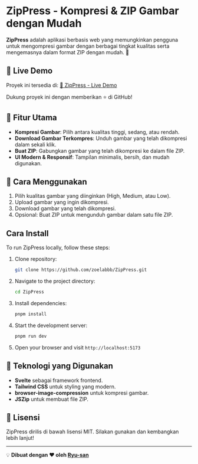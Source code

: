 # ZipPress - Kompresi & ZIP Gambar dengan Mudah

**ZipPress** adalah aplikasi berbasis web yang memungkinkan pengguna untuk mengompresi gambar dengan berbagai tingkat kualitas serta mengemasnya dalam format ZIP dengan mudah. 🚀

## 🔗 Live Demo

Proyek ini tersedia di:
[🔗 ZipPress - Live Demo](https://zip-press.vercel.app/)

Dukung proyek ini dengan memberikan ⭐ di GitHub!

## 🌟 Fitur Utama

- **Kompresi Gambar**: Pilih antara kualitas tinggi, sedang, atau rendah.
- **Download Gambar Terkompres**: Unduh gambar yang telah dikompresi dalam sekali klik.
- **Buat ZIP**: Gabungkan gambar yang telah dikompresi ke dalam file ZIP.
- **UI Modern & Responsif**: Tampilan minimalis, bersih, dan mudah digunakan.

## 🚀 Cara Menggunakan

1. Pilih kualitas gambar yang diinginkan (High, Medium, atau Low).
2. Upload gambar yang ingin dikompresi.
3. Download gambar yang telah dikompresi.
4. Opsional: Buat ZIP untuk mengunduh gambar dalam satu file ZIP.

## Cara Install

To run ZipPress locally, follow these steps:

1. Clone repository:
   ```sh
   git clone https://github.com/zoelabbb/ZipPress.git
   ```
2. Navigate to the project directory:
   ```sh
   cd ZipPress
   ```
3. Install dependencies:
   ```sh
   pnpm install
   ```
4. Start the development server:
   ```sh
   pnpm run dev
   ```
5. Open your browser and visit `http://localhost:5173`

## 📌 Teknologi yang Digunakan

- **Svelte** sebagai framework frontend.
- **Tailwind CSS** untuk styling yang modern.
- **browser-image-compression** untuk kompresi gambar.
- **JSZip** untuk membuat file ZIP.

## 📜 Lisensi

ZipPress dirilis di bawah lisensi MIT. Silakan gunakan dan kembangkan lebih lanjut!

---

💡 **Dibuat dengan ❤️ oleh [Ryu-san](https://github.com/zoelabbb)**
